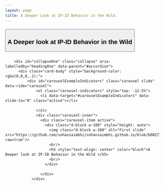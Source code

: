 ```yaml
---
layout: page
title: A Deeper Look at IP-ID Behavior in the Wild.
---
```

<div id="accordion">
      <div class="card">
        <div class="card-header" id="headingOne">
          <h5 class="mb-0">
            <button class="btn btn-link" data-toggle="collapse" data-target="#collapseOne" aria-expanded="true" aria-controls="collapseOne">
              <h2 color="black">A Deeper look at IP-ID Behavior in the Wild</h2>
            </button>
          </h5>
        </div>
    
        <div id="collapseOne" class="collapse" aria-labelledby="headingOne" data-parent="#accordion">
          <div class="card-body" style="background-color: rgba(0,0,0,.1);">
              <div id="carouselExampleIndicators" class="carousel slide" data-ride="carousel">
                  <ol class="carousel-indicators" style="top: -12.5%">
                    <li data-target="#carouselExampleIndicators" data-slide-to="0" class="active"></li>
            
                  </ol>
                  <div class="carousel-inner">
                    <div class="carousel-item active">
                      <div class="d-block w-100" style="height: auto">
                        <img class="d-block w-100" alt="First slide" src="https://github.com/sohansaimbhi/sohansaimbhi.github.io/blob/b0027150f6c4647dfcf24c39d7d570274dad6395/assets/img/ip1.png?raw=true"/>
                        <br/>
                        <h5 style="text-align: center" color="black">A Deeper look at IP-ID Behavior in the Wild </h5>
                        <br/>
                      </div>
                          
                    </div>
                </div>
                      
                    
                  
